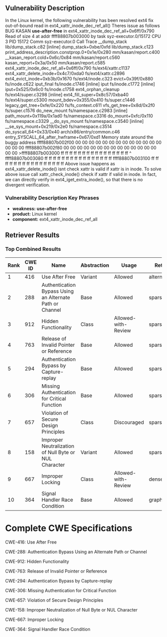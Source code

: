 ## Vulnerability Description
In the Linux kernel, the following vulnerability has been resolved ext4 fix out-of-bound read in ext4_xattr_inode_dec_ref_all() Theres issue as follows BUG KASAN **use-after-free** in ext4_xattr_inode_dec_ref_all+0x6ff/0x790 Read of size 4 at addr ffff88807b003000 by task syz-executor.0/15172 CPU 3 PID 15172 Comm syz-executor.0 Call Trace __dump_stack lib/dump_stack.c82 [inline] dump_stack+0xbe/0xfd lib/dump_stack.c123 print_address_description.constprop.0+0x1e/0x280 mm/kasan/report.c400 __kasan_report.cold+0x6c/0x84 mm/kasan/report.c560 kasan_report+0x3a/0x50 mm/kasan/report.c585 ext4_xattr_inode_dec_ref_all+0x6ff/0x790 fs/ext4/xattr.c1137 ext4_xattr_delete_inode+0x4c7/0xda0 fs/ext4/xattr.c2896 ext4_evict_inode+0xb3b/0x1670 fs/ext4/inode.c323 evict+0x39f/0x880 fs/inode.c622 iput_final fs/inode.c1746 [inline] iput fs/inode.c1772 [inline] iput+0x525/0x6c0 fs/inode.c1758 ext4_orphan_cleanup fs/ext4/super.c3298 [inline] ext4_fill_super+0x8c57/0xba40 fs/ext4/super.c5300 mount_bdev+0x355/0x410 fs/super.c1446 legacy_get_tree+0xfe/0x220 fs/fs_context.c611 vfs_get_tree+0x8d/0x2f0 fs/super.c1576 do_new_mount fs/namespace.c2983 [inline] path_mount+0x119a/0x1ad0 fs/namespace.c3316 do_mount+0xfc/0x110 fs/namespace.c3329 __do_sys_mount fs/namespace.c3540 [inline] __se_sys_mount+0x219/0x2e0 fs/namespace.c3514 do_syscall_64+0x33/0x40 arch/x86/entry/common.c46 entry_SYSCALL_64_after_hwframe+0x67/0xd1 Memory state around the buggy address ffff88807b002f00 00 00 00 00 00 00 00 00 00 00 00 00 00 00 00 00 ffff88807b002f80 00 00 00 00 00 00 00 00 00 00 00 00 00 00 00 00 >ffff88807b003000 ff ff ff ff ff ff ff ff ff ff ff ff ff ff ff ff ^ ffff88807b003080 ff ff ff ff ff ff ff ff ff ff ff ff ff ff ff ff ffff88807b003100 ff ff ff ff ff ff ff ff ff ff ff ff ff ff ff ff Above issue happens as ext4_xattr_delete_inode() isnt check xattr is valid if xattr is in inode. To solve above issue call xattr_check_inode() check if xattr if valid in inode. In fact, we can directly verify in ext4_iget_extra_inode(), so that there is no divergent verification.

### Vulnerability Description Key Phrases
- **weakness:** **use-after-free**
- **product:** Linux kernel
- **component:** ext4_xattr_inode_dec_ref_all

## Retriever Results

### Top Combined Results

| Rank | CWE ID | Name | Abstraction | Usage  | Retrievers | Individual Scores |
|------|--------|------|-------------|-------|------------|-------------------|
| 1 | 416 | Use After Free | Variant | Allowed | alternate_terms | 1.000 |
| 2 | 288 | Authentication Bypass Using an Alternate Path or Channel | Base | Allowed | sparse | 1.055 |
| 3 | 912 | Hidden Functionality | Class | Allowed-with-Review | sparse | 1.022 |
| 4 | 763 | Release of Invalid Pointer or Reference | Base | Allowed | sparse | 0.890 |
| 5 | 294 | Authentication Bypass by Capture-replay | Base | Allowed | sparse | 0.820 |
| 6 | 306 | Missing Authentication for Critical Function | Base | Allowed | sparse | 0.788 |
| 7 | 657 | Violation of Secure Design Principles | Class | Discouraged | sparse | 0.774 |
| 8 | 158 | Improper Neutralization of Null Byte or NUL Character | Variant | Allowed | sparse | 0.745 |
| 9 | 667 | Improper Locking | Class | Allowed-with-Review | dense | 0.543 |
| 10 | 364 | Signal Handler Race Condition | Base | Allowed | graph | 0.003 |



# Complete CWE Specifications

CWE-416: Use After Free

CWE-288: Authentication Bypass Using an Alternate Path or Channel

CWE-912: Hidden Functionality

CWE-763: Release of Invalid Pointer or Reference

CWE-294: Authentication Bypass by Capture-replay

CWE-306: Missing Authentication for Critical Function

CWE-657: Violation of Secure Design Principles

CWE-158: Improper Neutralization of Null Byte or NUL Character

CWE-667: Improper Locking

CWE-364: Signal Handler Race Condition